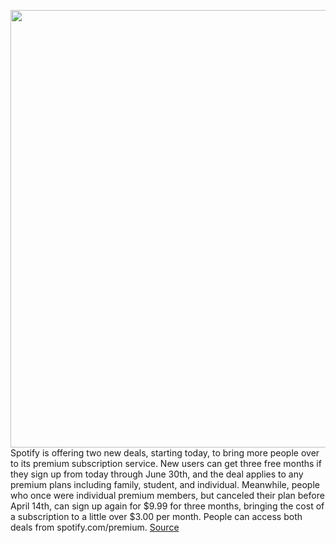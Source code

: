 <img src='https://cdn.vox-cdn.com/thumbor/Clerl7Yjez6wDM2LQsopfIv2fN4=/0x0:2040x1360/1200x800/filters:focal(857x517:1183x843)/cdn.vox-cdn.com/uploads/chorus_image/image/66795833/mdoying_180308_1437_0002_2still.0.jpg' width='700px' /><br/>
Spotify is offering two new deals, starting today, to bring more people over to its premium subscription service. New users can get three free months if they sign up from today through June 30th, and the deal applies to any premium plans including family, student, and individual. Meanwhile, people who once were individual premium members, but canceled their plan before April 14th, can sign up again for $9.99 for three months, bringing the cost of a subscription to a little over $3.00 per month. People can access both deals from spotify.com/premium.
<a href='https://www.theverge.com/2020/5/14/21257705/spotify-premium-deal-offer-subscription'> Source <a/>